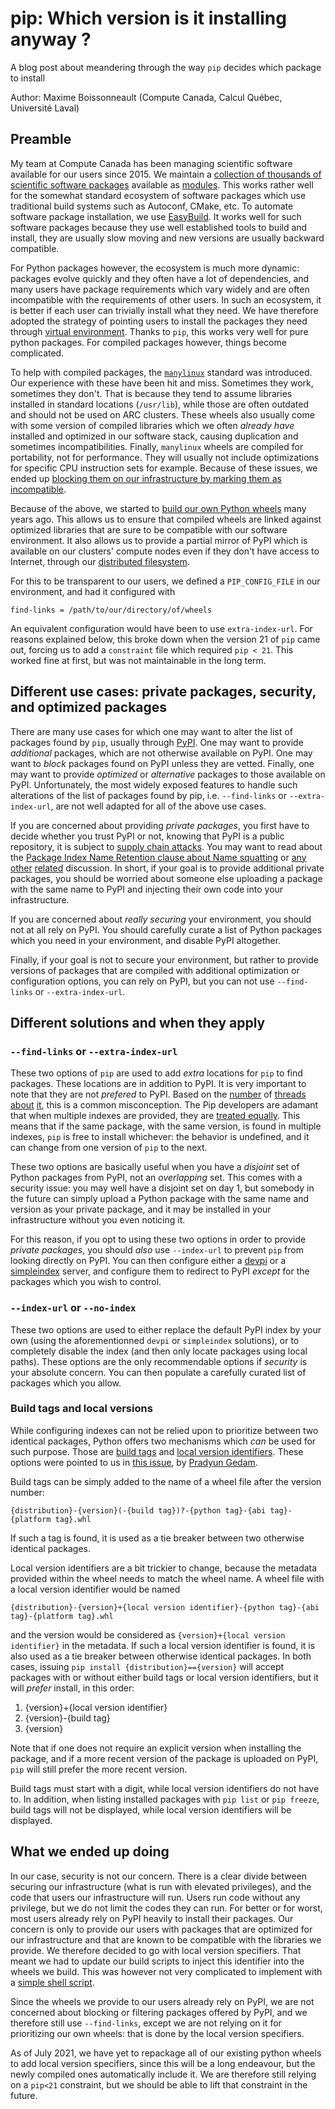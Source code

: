 # pip: Which version is it installing anyway ? 
A blog post about meandering through the way `pip` decides which package to install

Author: Maxime Boissonneault (Compute Canada, Calcul Québec, Université Laval)

## Preamble
My team at Compute Canada has been managing scientific software available for our users since 2015. 
We maintain a [collection of thousands of scientific software packages](https://docs.computecanada.ca/wiki/Available_software) available 
as [modules](https://docs.computecanada.ca/wiki/Utiliser_des_modules/en). This works rather well for the somewhat standard ecosystem of
software packages which use traditional build systems such as Autoconf, CMake, etc. To automate software package installation, 
we use [EasyBuild](https://easybuilders.github.io/). It works well for such software packages because they use well established tools to build
and install, they are usually slow moving and new versions are usually backward compatible. 

For Python packages however, the ecosystem is much more dynamic: packages evolve quickly and they often have a lot of dependencies, and many users have
package requirements which vary widely and are often incompatible with the requirements of other users. In such an ecosystem, it is better if each
user can trivially install what they need. We have therefore adopted the strategy of pointing users to install the packages they need through
[virtual environment](https://docs.computecanada.ca/wiki/Python#Creating_and_using_a_virtual_environment). Thanks to `pip`, this works very well for 
pure python packages. For compiled packages however, things become complicated. 

To help with compiled packages, the [`manylinux`](https://github.com/pypa/manylinux) standard was introduced. Our experience with these have
been hit and miss. Sometimes they work, sometimes they don't. That is because they tend to assume libraries installed in standard locations (`/usr/lib`), 
while those are often outdated and should not be used on ARC clusters. These wheels also usually come with some version of compiled libraries which we often
*already have* installed and optimized in our software stack, causing duplication and sometimes incompatibilities. 
Finally, `manylinux` wheels are compiled for portability, not for performance. They will usually not include optimizations for specific 
CPU instruction sets for example. Because of these issues, we ended up 
[blocking them on our infrastructure by marking them as incompatible](https://stackoverflow.com/questions/37231799/exclude-manylinux-wheels-when-downloading-from-pip).

Because of the above, we started to [build our own Python wheels](https://github.com/ComputeCanada/wheels_builder/) many years ago. 
This allows us to ensure that compiled wheels are linked against optimized libraries that are sure to be compatible with our software environment. 
It also allows us to provide a partial mirror of PyPI which is available on our clusters' compute nodes even if they don't have access to Internet, through
our [distributed filesystem](https://docs.computecanada.ca/wiki/Accessing_CVMFS).

For this to be transparent to our users, we defined a `PIP_CONFIG_FILE` in our environment, and had it configured with 
```
find-links = /path/to/our/directory/of/wheels
``` 
An equivalent configuration would have been to use `extra-index-url`. For reasons explained below, this broke down when the version 21 of `pip` came out, forcing
us to add a `constraint` file which required `pip < 21`. This worked fine at first, but was not maintainable in the long term. 


## Different use cases: private packages, security, and optimized packages
There are many use cases for which one may want to alter the list of packages found by `pip`, usually through [PyPI](https://pypi.org/). One may want to provide
*additional* packages, which are not otherwise available on PyPI. One may want to *block* packages found on PyPI unless they are vetted. Finally, one may want to
provide *optimized* or *alternative* packages to those available on PyPI. Unfortunately, the most widely exposed features to handle such alterations of the
list of packages found by pip, i.e. `--find-links` or `--extra-index-url`, are not well adapted for all of the above use cases. 

If you are concerned about providing *private packages*, you first have to decide whether you trust PyPI or not, knowing that PyPI is a public repository, it is
subject to [supply chain attacks](https://www.bleepingcomputer.com/news/security/researcher-hacks-over-35-tech-firms-in-novel-supply-chain-attack/). You may want 
to read about the [Package Index Name Retention clause about Name squatting](https://www.python.org/dev/peps/pep-0541/#invalid-projects) or [any](https://discuss.python.org/t/pep-541-should-name-squatting-be-actively-discouraged/2407) [other](https://github.com/pypa/warehouse/issues/4004) [related](https://discuss.python.org/t/pypi-as-a-project-repository-vs-name-registry-a-k-a-pypi-namesquatting-e-g-for-fedora-packages/4045/4) discussion. In short, 
if your goal is to provide additional private packages, you should be worried about someone else uploading a package with the same name to PyPI and injecting
their own code into your infrastructure. 

If you are concerned about *really securing* your environment, you should not at all rely on PyPI. You should carefully curate a list of Python packages which
you need in your environment, and disable PyPI altogether. 

Finally, if your goal is not to secure your environment, but rather to provide versions of packages that are compiled with additional optimization or
configuration options, you can rely on PyPI, but you can not use `--find-links` or `--extra-index-url`. 

## Different solutions and when they apply
### `--find-links` or `--extra-index-url` 
These two options of `pip` are used to add *extra* locations for `pip` to find packages. These locations are in addition to PyPI. It is very important to note that 
they are not *prefered* to PyPI. Based on the [number](https://github.com/pypa/pip/issues/8606) of [threads](https://github.com/pypa/pip/issues/5045) [about](https://stackoverflow.com/questions/67253141/python-pip-priority-order-with-index-url-and-extra-index-url) [it](https://www.gitmemory.com/issue/pypa/pip/8606/788258060), this is a common misconception. The Pip developers are adamant that when multiple indexes are provided, they are [treated equally](https://github.com/pypa/pip/issues/8606#issuecomment-665554122). This means that if the same package, with the same version, is found in multiple indexes, `pip` is free to install whichever: the behavior is undefined, and it can change from one version of `pip` to the next. 

These two options are basically useful when you have a *disjoint* set of Python packages from PyPI, not an *overlapping* set. This comes with a security issue: you may well have a disjoint set on day 1, but somebody in the future can simply upload a Python package with the same name and version as your private package, and it may be installed in your infrastructure without you even noticing it. 

For this reason, if you opt to using these two options in order to provide *private packages*, you should *also* use `--index-url` to prevent `pip` from looking directly on PyPI. You can then configure either a [devpi](https://www.devpi.net/) or a [simpleindex](https://github.com/uranusjr/simpleindex) server, and configure them to redirect to PyPI *except* for the packages which you wish to control. 

### `--index-url` or `--no-index` 
These two options are used to either replace the default PyPI index by your own (using the aforementionned `devpi` or `simpleindex` solutions), or to completely disable the index (and then only locate packages using local paths). These options are the only recommendable options if *security* is your absolute concern. You can then populate a carefully curated list of packages which you allow. 

### Build tags and local versions
While configuring indexes can not be relied upon to prioritize between two identical packages, Python offers two mechanisms which *can* be used for such purpose. Those are [build tags](https://packaging.python.org/specifications/binary-distribution-format/#file-name-convention) and [local version identifiers](https://www.python.org/dev/peps/pep-0440/#local-version-identifiers). These options were pointed to us in [this issue](https://github.com/pypa/pip/issues/10156), by [Pradyun Gedam](https://github.com/pradyunsg). 

Build tags can be simply added to the name of a wheel file after the version number: 
```
{distribution}-{version}(-{build tag})?-{python tag}-{abi tag}-{platform tag}.whl
``` 
If such a tag is found, it is used as a tie breaker between two otherwise identical packages. 

Local version identifiers are a bit trickier to change, because the metadata provided within the wheel needs to match the wheel name. A wheel file with a 
local version identifier would be named
```
{distribution}-{version}+{local version identifier}-{python tag}-{abi tag}-{platform tag}.whl
``` 
and the version would be considered as `{version}+{local version identifier}` in the metadata. If such a local version identifier is found, it is also used as a tie breaker between otherwise identical packages. In both cases, issuing `pip install {distribution}=={version}` will accept packages with or without either build tags or local version identifiers, but it will *prefer* install, in this order: 
1. {version}+{local version identifier}
2. {version}-{build tag}
3. {version}

Note that if one does not require an explicit version when installing the package, and if a more recent version of the package is uploaded on PyPI, `pip` will still prefer the more recent version. 

Build tags must start with a digit, while local version identifiers do not have to. In addition, when listing installed packages with `pip list` or `pip freeze`, build tags will not be displayed, while local version identifiers will be displayed. 

## What we ended up doing
In our case, security is not our concern. There is a clear divide between securing our infrastructure (what is run with elevated privileges), and the code that
users our infrastructure will run. Users run code without any privilege, but we do not limit the codes they can run. For better or for worst, most users already
rely on PyPI heavily to install their packages. Our concern is only to provide our users with packages that are optimized for our infrastructure and that are known
to be compatible with the libraries we provide. We therefore decided to go with local version specifiers. That meant we had to update our build scripts to inject
this identifier into the wheels we build. This was however not very complicated to implement with a [simple shell script](https://github.com/ComputeCanada/wheels_builder/pull/29/files).

Since the wheels we provide to our users already rely on PyPI, we are not concerned about blocking or filtering packages offered by PyPI, and we therefore still use `--find-links`, except we are not relying on it for prioritizing our own wheels: that is done by the local version specifiers. 

As of July 2021, we have yet to repackage all of our existing python wheels to add local version specifiers, since this will be a long endeavour, but the newly compiled ones automatically include it. We are therefore still relying on a `pip<21` constraint, but we should be able to lift that constraint in the future. 
